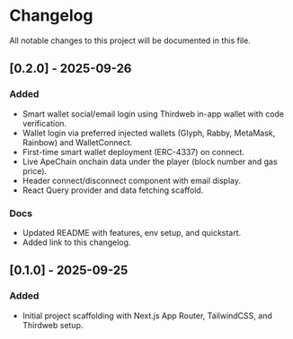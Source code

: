 # Changelog

All notable changes to this project will be documented in this file.

## [0.2.0] - 2025-09-26
### Added
- Smart wallet social/email login using Thirdweb in-app wallet with code verification.
- Wallet login via preferred injected wallets (Glyph, Rabby, MetaMask, Rainbow) and WalletConnect.
- First-time smart wallet deployment (ERC-4337) on connect.
- Live ApeChain onchain data under the player (block number and gas price).
- Header connect/disconnect component with email display.
- React Query provider and data fetching scaffold.

### Docs
- Updated README with features, env setup, and quickstart.
- Added link to this changelog.

## [0.1.0] - 2025-09-25
### Added
- Initial project scaffolding with Next.js App Router, TailwindCSS, and Thirdweb setup.
